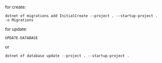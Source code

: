 for create: 

```shell
dotnet ef migrations add InitialCreate --project . --startup-project . -o Migrations

```


for update:

```shell
UPDATE-DATABASE
```
or
```shell
dotnet ef database update --project . --startup-project .
```
